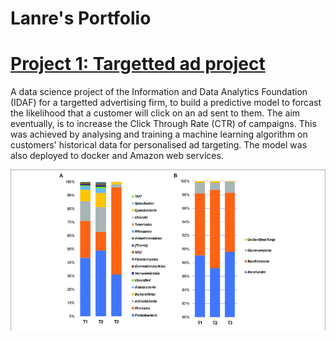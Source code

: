 # Lanre's Portfolio

# [Project 1: Targetted ad project](https://github.com/lanreakinosuntoye/targetted_ad_project)

A data science project of the Information and Data Analytics Foundation (IDAF) for a targetted advertising firm, to build a predictive model to forcast the likelihood that a customer will click on an ad sent to them. The aim eventually, is to increase the Click Through Rate (CTR) of campaigns. 
This was achieved by analysing and training a machine learning algorithm on customers' historical data for personalised ad targeting. The model was also deployed to docker and Amazon web services.


![bar chart](https://github.com/lanreakinosuntoye/portfolio/blob/main/Bar-charts-showing-the-relative-abundance-of-most-dominant-bacterial-A-and-fungal-B.png)

